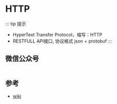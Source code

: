 # HTTP

::: tip 提示

- HyperText Transfer Protocol，缩写：HTTP
- RESTFULL API接口, 协议格式 json + protobuf
:::




## 微信公众号

<img :src="$withBase('/image/qrcode_xiaperio_430.jpg')" style="width:250px;"/>

## 参考

- [wiki](https://zh.wikipedia.org/wiki/%E8%B6%85%E6%96%87%E6%9C%AC%E4%BC%A0%E8%BE%93%E5%8D%8F%E8%AE%AE)
